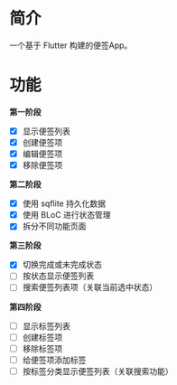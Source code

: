 # 简介

一个基于 Flutter 构建的便签App。

# 功能

**第一阶段**

- [x] 显示便签列表
- [x] 创建便签项
- [x] 编辑便签项
- [x] 移除便签项

**第二阶段**

- [x] 使用 sqflite 持久化数据
- [x] 使用 BLoC 进行状态管理
- [x] 拆分不同功能页面

**第三阶段**

- [x] 切换完成或未完成状态
- [ ] 按状态显示便签列表
- [ ] 搜索便签列表项（关联当前选中状态）

**第四阶段**

- [ ] 显示标签列表
- [ ] 创建标签项
- [ ] 移除标签项
- [ ] 给便签项添加标签
- [ ] 按标签分类显示便签列表（关联搜索功能）